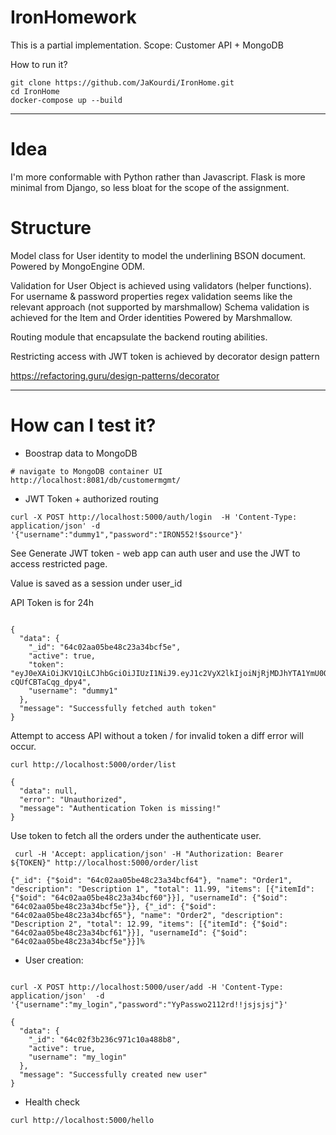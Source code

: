
# IronHomework

This is a partial implementation.
Scope: Customer API + MongoDB

How to run it?


```
git clone https://github.com/JaKourdi/IronHome.git
cd IronHome
docker-compose up --build
```

---
# Idea 

I'm more conformable with Python rather than Javascript.
Flask is more minimal from Django, so less bloat for the scope of the assignment.

# Structure

Model class for User identity to model the underlining BSON document.
Powered by MongoEngine ODM.


Validation for User Object is achieved using validators (helper functions).
For username & password properties regex validation seems like the relevant approach (not supported by marshmallow)
Schema validation is achieved for the Item and Order identities Powered by Marshmallow.


Routing module that encapsulate the backend routing abilities.

Restricting access with JWT token is achieved by decorator design pattern

https://refactoring.guru/design-patterns/decorator

---

# How can I test it?

* Boostrap data to MongoDB
```
# navigate to MongoDB container UI
http://localhost:8081/db/customermgmt/

```

* JWT Token + authorized routing

```
curl -X POST http://localhost:5000/auth/login  -H 'Content-Type: application/json' -d '{"username":"dummy1","password":"IRON552!$source"}'

```
See Generate JWT token - web app can auth user and use the JWT to access restricted page.

Value is saved as a session under user_id

API Token is for 24h
```

{
  "data": {
    "_id": "64c02aa05be48c23a34bcf5e",
    "active": true,
    "token": "eyJ0eXAiOiJKV1QiLCJhbGciOiJIUzI1NiJ9.eyJ1c2VyX2lkIjoiNjRjMDJhYTA1YmU0OGMyM2EzNGJjZjVlIn0.iv5Q7tIbrWzsTg2PSEXNUpphcc-cQUfCBTaCqg_dpy4",
    "username": "dummy1"
  },
  "message": "Successfully fetched auth token"
}

```
Attempt to access API without a token / for invalid token a diff error will occur.
```
curl http://localhost:5000/order/list                     

```

```
{
  "data": null,
  "error": "Unauthorized",
  "message": "Authentication Token is missing!"
}

```

Use token to fetch all the orders under the authenticate user.
```
 curl -H 'Accept: application/json' -H "Authorization: Bearer ${TOKEN}" http://localhost:5000/order/list
 ```
 ```
 {"_id": {"$oid": "64c02aa05be48c23a34bcf64"}, "name": "Order1", "description": "Description 1", "total": 11.99, "items": [{"itemId": {"$oid": "64c02aa05be48c23a34bcf60"}}], "usernameId": {"$oid": "64c02aa05be48c23a34bcf5e"}}, {"_id": {"$oid": "64c02aa05be48c23a34bcf65"}, "name": "Order2", "description": "Description 2", "total": 12.99, "items": [{"itemId": {"$oid": "64c02aa05be48c23a34bcf61"}}], "usernameId": {"$oid": "64c02aa05be48c23a34bcf5e"}}]%  
```

* User creation:
```

curl -X POST http://localhost:5000/user/add -H 'Content-Type: application/json'  -d '{"username":"my_login","password":"YyPasswo2112rd!!jsjsjsj"}'

```
```
{
  "data": {
    "_id": "64c02f3b236c971c10a488b8",
    "active": true,
    "username": "my_login"
  },
  "message": "Successfully created new user"
}
```

* Health check

```
curl http://localhost:5000/hello
```
